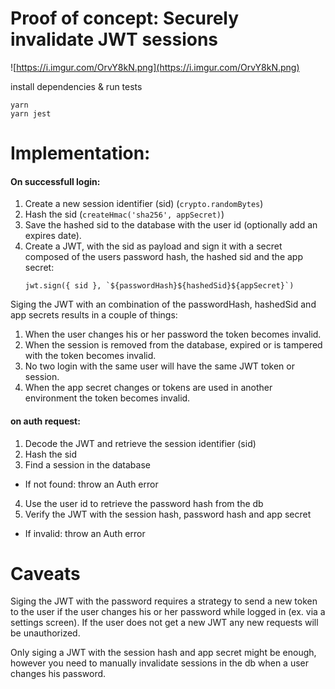 # Proof of concept: Securely invalidate JWT sessions

![https://i.imgur.com/OrvY8kN.png](https://i.imgur.com/OrvY8kN.png)

install dependencies & run tests

```
yarn
yarn jest
```

# Implementation:

#### On successfull login:

1. Create a new session identifier (sid) (`crypto.randomBytes`)
2. Hash the sid (`createHmac('sha256', appSecret)`)
3. Save the hashed sid to the database with the user id (optionally add an expires date).
4. Create a JWT, with the sid as payload and sign it with a secret composed of the users password hash, the hashed sid and the app secret:
    ```
    jwt.sign({ sid }, `${passwordHash}${hashedSid}${appSecret}`)
    ```

Siging the JWT with an combination of the passwordHash, hashedSid and app secrets results in a couple of things:

1. When the user changes his or her password the token becomes invalid.
2. When the session is removed from the database, expired or is tampered with the token becomes invalid.
3. No two login with the same user will have the same JWT token or session.
4. When the app secret changes or tokens are used in another environment the token becomes invalid.

#### on auth request:

1. Decode the JWT and retrieve the session identifier (sid)
2. Hash the sid
3. Find a session in the database
 - If not found: throw an Auth error
4. Use the user id to retrieve the password hash from the db
5. Verify the JWT with the session hash, password hash and app secret
 - If invalid: throw an Auth error

# Caveats

Siging the JWT with the password requires a strategy to send a new token to the user if the user changes his or her password while logged in (ex. via a settings screen). If the user does not get a new JWT any new requests will be unauthorized.

Only siging a JWT with the session hash and app secret might be enough, however you need to manually invalidate sessions in the db when a user changes his password.
